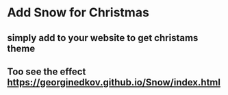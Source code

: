 # Add Snow for Christmas

## simply add <script src="https://georginedkov.github.io/Snow/snow.js"></script> to your website to get christams theme
## Too see the effect https://georginedkov.github.io/Snow/index.html
